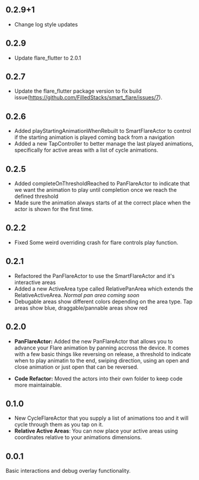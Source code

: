 ## 0.2.9+1

- Change log style updates

## 0.2.9

- Update flare_flutter to 2.0.1

## 0.2.7

- Update the flare_flutter package version to fix build issue(https://github.com/FilledStacks/smart_flare/issues/7).

## 0.2.6

- Added playStartingAnimationWhenRebuilt to SmartFlareActor to control if the starting animation is played coming back from a navigation
- Added a new TapController to better manage the last played animations, specifically for active areas with a list of cycle animations.

## 0.2.5

- Added completeOnThresholdReached to PanFlareActor to indicate that we want the animation to play until completion once we reach the defined threshold
- Made sure the animation always starts of at the correct place when the actor is shown for the first time.

## 0.2.2

- Fixed Some weird overriding crash for flare controls play function.

## 0.2.1

- Refactored the PanFlareActor to use the SmartFlareActor and it's interactive areas
- Added a new ActiveArea type called RelativePanArea which extends the RelativeActiveArea. _Normal pan area coming soon_
- Debugable areas show different colors depending on the area type. Tap areas show blue, draggable/pannable areas show red

## 0.2.0

- **PanFlareActor:** Added the new PanFlareActor that allows you to advance your Flare animation by panning accross the device. It comes with a few basic things like reversing on release, a threshold to indicate when to play animatin to the end, swiping direction, using an open and close animation or just open that can be reversed.

- **Code Refactor:** Moved the actors into their own folder to keep code more maintainable.

## 0.1.0

- New CycleFlareActor that you supply a list of animations too and it will cycle through them as you tap on it.
- **Relative Active Areas**: You can now place your active areas using coordinates relative to your animations dimensions.

## 0.0.1

Basic interactions and debug overlay functionality.
